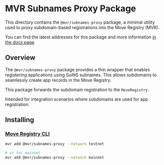 # MVR Subnames Proxy Package

This directory contains the `@mvr/subnames-proxy` package, a minimal utility used to proxy subdomain-based registrations into the Move Registry (MVR).

You can find the latest addresses for this package and more information [in the docs page](https://docs.suins.io/move-registry).

## Overview

The `@mvr/subnames-proxy` package provides a thin wrapper that enables registering applications using SuiNS subnames. This allows subdomains to seamlessly create app records in the Move Registry.

This package forwards the subdomain registration to the `MoveRegistry`.

Intended for integration scenarios where subdomains are used for app registration.

## Installing

### [Move Registry CLI](https://docs.mvr.app/move-registry)

```bash
mvr add @mvr/subnames-proxy --network testnet

# or for mainnet
mvr add @mvr/subnames-proxy --network mainnet
```
